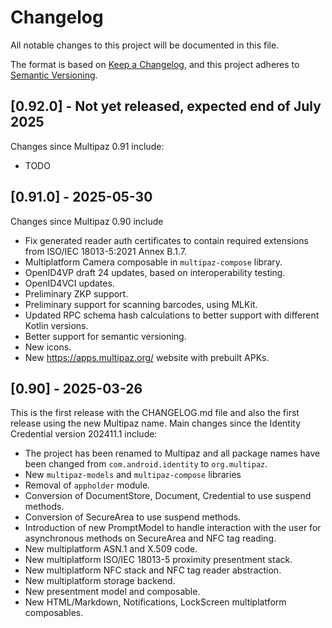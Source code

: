 # Changelog

All notable changes to this project will be documented in this file.

The format is based on [Keep a Changelog](https://keepachangelog.com/en/1.0.0/),
and this project adheres to [Semantic Versioning](https://semver.org/spec/v2.0.0.html).

## [0.92.0] - Not yet released, expected end of July 2025
Changes since Multipaz 0.91 include:
- TODO

## [0.91.0] - 2025-05-30
Changes since Multipaz 0.90 include
- Fix generated reader auth certificates to contain required extensions from 
  ISO/IEC 18013-5:2021 Annex B.1.7.
- Multiplatform Camera composable in `multipaz-compose` library.
- OpenID4VP draft 24 updates, based on interoperability testing.
- OpenID4VCI updates.
- Preliminary ZKP support.
- Preliminary support for scanning barcodes, using MLKit.
- Updated RPC schema hash calculations to better support with different Kotlin versions.
- Better support for semantic versioning.
- New icons.
- New https://apps.multipaz.org/ website with prebuilt APKs.

## [0.90] - 2025-03-26
This is the first release with the CHANGELOG.md file and also the first release using the new
Multipaz name. Main changes since the Identity Credential version 202411.1 include:
- The project has been renamed to Multipaz and all package names have been
  changed from `com.android.identity` to `org.multipaz`.
- New `multipaz-models` and `multipaz-compose` libraries
- Removal of `appholder` module.
- Conversion of DocumentStore, Document, Credential to use suspend methods.
- Conversion of SecureArea to use suspend methods.
- Introduction of new PromptModel to handle interaction with the user for
  asynchronous methods on SecureArea and NFC tag reading.
- New multiplatform ASN.1 and X.509 code.
- New multiplatform ISO/IEC 18013-5 proximity presentment stack.
- New multiplatform NFC stack and NFC tag reader abstraction.
- New multiplatform storage backend.
- New presentment model and composable.
- New HTML/Markdown, Notifications, LockScreen multiplatform composables.
